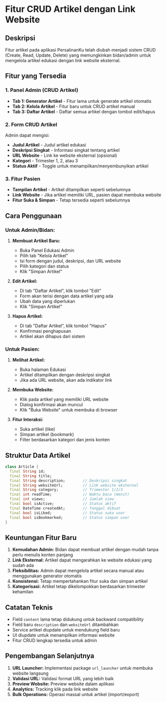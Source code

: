# Fitur CRUD Artikel dengan Link Website

## Deskripsi
Fitur artikel pada aplikasi PersalinanKu telah diubah menjadi sistem CRUD (Create, Read, Update, Delete) yang memungkinkan bidan/admin untuk mengelola artikel edukasi dengan link website eksternal.

## Fitur yang Tersedia

### 1. Panel Admin (CRUD Artikel)
- **Tab 1: Generator Artikel** - Fitur lama untuk generate artikel otomatis
- **Tab 2: Kelola Artikel** - Fitur baru untuk CRUD artikel manual
- **Tab 3: Daftar Artikel** - Daftar semua artikel dengan tombol edit/hapus

### 2. Form CRUD Artikel
Admin dapat mengisi:
- **Judul Artikel** - Judul artikel edukasi
- **Deskripsi Singkat** - Informasi singkat tentang artikel
- **URL Website** - Link ke website eksternal (opsional)
- **Kategori** - Trimester 1, 2, atau 3
- **Status Aktif** - Toggle untuk menampilkan/menyembunyikan artikel

### 3. Fitur Pasien
- **Tampilan Artikel** - Artikel ditampilkan seperti sebelumnya
- **Link Website** - Jika artikel memiliki URL, pasien dapat membuka website
- **Fitur Suka & Simpan** - Tetap tersedia seperti sebelumnya

## Cara Penggunaan

### Untuk Admin/Bidan:

1. **Membuat Artikel Baru:**
   - Buka Panel Edukasi Admin
   - Pilih tab "Kelola Artikel"
   - Isi form dengan judul, deskripsi, dan URL website
   - Pilih kategori dan status
   - Klik "Simpan Artikel"

2. **Edit Artikel:**
   - Di tab "Daftar Artikel", klik tombol "Edit"
   - Form akan terisi dengan data artikel yang ada
   - Ubah data yang diperlukan
   - Klik "Simpan Artikel"

3. **Hapus Artikel:**
   - Di tab "Daftar Artikel", klik tombol "Hapus"
   - Konfirmasi penghapusan
   - Artikel akan dihapus dari sistem

### Untuk Pasien:

1. **Melihat Artikel:**
   - Buka halaman Edukasi
   - Artikel ditampilkan dengan deskripsi singkat
   - Jika ada URL website, akan ada indikator link

2. **Membuka Website:**
   - Klik pada artikel yang memiliki URL website
   - Dialog konfirmasi akan muncul
   - Klik "Buka Website" untuk membuka di browser

3. **Fitur Interaksi:**
   - Suka artikel (like)
   - Simpan artikel (bookmark)
   - Filter berdasarkan kategori dan jenis konten

## Struktur Data Artikel

```dart
class Article {
  final String id;
  final String title;
  final String description;        // Deskripsi singkat
  final String websiteUrl;         // Link website eksternal
  final String category;           // Trimester 1/2/3
  final int readTime;              // Waktu baca (menit)
  final int views;                 // Jumlah view
  final bool isActive;             // Status aktif
  final DateTime createdAt;        // Tanggal dibuat
  final bool isLiked;              // Status suka user
  final bool isBookmarked;         // Status simpan user
}
```

## Keuntungan Fitur Baru

1. **Kemudahan Admin:** Bidan dapat membuat artikel dengan mudah tanpa perlu menulis konten panjang
2. **Link Eksternal:** Artikel dapat mengarahkan ke website edukasi yang sudah ada
3. **Fleksibilitas:** Admin dapat mengelola artikel secara manual atau menggunakan generator otomatis
4. **Konsistensi:** Tetap mempertahankan fitur suka dan simpan artikel
5. **Kategorisasi:** Artikel tetap dikelompokkan berdasarkan trimester kehamilan

## Catatan Teknis

- Field `content` lama tetap didukung untuk backward compatibility
- Field baru `description` dan `websiteUrl` ditambahkan
- Service artikel diupdate untuk mendukung field baru
- UI diupdate untuk menampilkan informasi website
- Fitur CRUD lengkap tersedia untuk admin

## Pengembangan Selanjutnya

1. **URL Launcher:** Implementasi package `url_launcher` untuk membuka website langsung
2. **Validasi URL:** Validasi format URL yang lebih baik
3. **Preview Website:** Preview website dalam aplikasi
4. **Analytics:** Tracking klik pada link website
5. **Bulk Operations:** Operasi massal untuk artikel (import/export)
